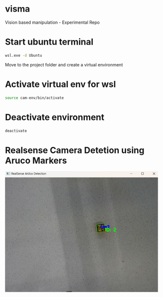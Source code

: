 # visma
Vision based manipulation - Experimental Repo

# Start ubuntu terminal
```bash
wsl.exe -d Ubuntu
```

Move to the project folder and create a virtual environment
# Activate virtual env for wsl
```bash
source cam-env/bin/activate
```

# Deactivate environment
```bash
deactivate
```

# Realsense Camera Detetion using Aruco Markers

![alt text](image.png)